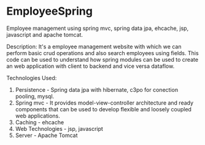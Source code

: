 # EmployeeSpring
Employee management using spring mvc, spring data jpa, ehcache, jsp, javascript and apache tomcat.

Description:
It's a employee management website with which we can perform basic crud operations and also search employees using fields. 
This code can be used to understand how spring modules can be used to create an web application with client to backend and vice 
versa dataflow.

Technologies Used:
1. Persistence - Spring data jpa with hibernate, c3po for conection pooling, mysql.
2. Spring mvc - It provides model-view-controller architecture and ready components that can be used to develop flexible and 
loosely coupled web applications.
3. Caching - ehcache
4. Web Technologies - jsp, javascript
5. Server - Apache Tomcat
